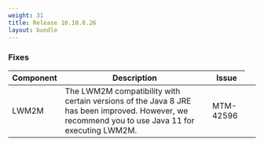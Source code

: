 ```yaml
---
weight: 31
title: Release 10.10.0.26
layout: bundle
---
```


### Fixes

<div><table ><colgroup>
<col style="width: 15%;"><col style="width: 65%;"><col style="width: 15%;"><col style="width: 10%;"></colgroup>
<thead><tr>
<th>
Component</th>
<th>
Description</th>
<th>
Issue</th>
</tr>
</thead><tbody>

<tr>
<td>
LWM2M</td>
<td> The LWM2M compatibility with certain versions of the Java 8 JRE has been improved. However, we recommend you to use Java 11 for executing LWM2M.</td>
<td>
MTM-42596</td>
</tr>

</tbody></table></div>
